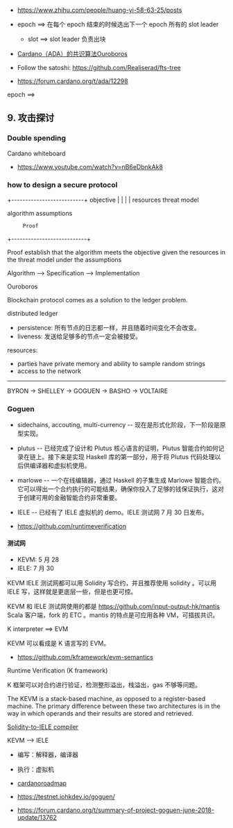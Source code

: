 - https://www.zhihu.com/people/huang-yi-58-63-25/posts

- epoch ==> 在每个 epoch 结束的时候选出下一个 epoch 所有的 slot leader
    - slot ==> slot leader 负责出块

- [Cardano（ADA）的共识算法Ouroboros](https://zhuanlan.zhihu.com/p/33824015)

- Follow the satoshi: https://github.com/Realiserad/fts-tree

- https://forum.cardano.org/t/ada/12298

epoch ==>


## 9. 攻击探讨

### Double spending


Cardano whiteboard

- https://www.youtube.com/watch?v=nB6eDbnkAk8

### how to design a secure protocol

+--------------------------+
      objective
      |       |
    |           |
resources    threat model

algorithm    assumptions

         Proof
+---------------------------+

Proof establish that the algorithm meets the objective given the resources in the threat model under the assumptions

Algorithm --> Specification --> Implementation

Ouroboros

Blockchain protocol comes as a solution to the ledger problem.

distributed ledger

- persistence: 所有节点的日志都一样，并且随着时间变化不会改变。
- liveness: 发送给足够多的节点一定会被接受。

resources:
- parties have private memory and ability to sample random strings
- access to the network

------

BYRON -> SHELLEY -> GOGUEN -> BASHO -> VOLTAIRE

### Goguen

- sidechains, accouting, multi-currency -- 现在是形式化阶段，下一阶段是原型实现。

- plutus -- 已经完成了设计和 Plutus 核心语言的证明，Plutus 智能合约如何记录在链上。接下来是实现 Haskell 库的第一部分，用于将 Plutus 代码处理以后供编译器和虚拟机使用。

- marlowe -- 一个在线编辑器，通过 Haskell 的子集生成 Marlowe 智能合约。它可以得出一个合约执行的可能结果，确保你投入了足够的钱保证执行，这对于创建可用的金融智能合约非常重要。

- IELE -- 已经有了 IELE 虚拟机的 demo。IELE 测试网 7 月 30 日发布。

- https://github.com/runtimeverification

#### 测试网

- KEVM: 5 月 28
- IELE: 7 月 30

KEVM IELE 测试网都可以用 Solidity 写合约，并且推荐使用 solidity 。可以用 IELE 写，这样就是更底层一些，但是也更可控。

KEVM 和 IELE 测试网使用的都是 https://github.com/input-output-hk/mantis Scala 客户端，fork 的 ETC 。mantis 的特点是可应用各种 VM，可插拔共识。

K interpreter ==> EVM

KEVM 可以看成是 K 语言写的 EVM。

- https://github.com/kframework/evm-semantics

Runtime Verification (K framework)

K 框架可以对合约进行验证，检测整形溢出，栈溢出，gas 不够等问题。

The KEVM is a stack-based machine, as opposed to a register-based machine. The primary difference between these two architectures is in the way in which operands and their results are stored and retrieved.

[Solidity-to-IELE compiler](https://github.com/runtimeverification/solidity)

KEVM --> IELE

- 编写：解释器，编译器
- 执行：虚拟机

- [cardanoroadmap](https://cardanoroadmap.com/)
- https://testnet.iohkdev.io/goguen/
- https://forum.cardano.org/t/summary-of-project-goguen-june-2018-update/13762
